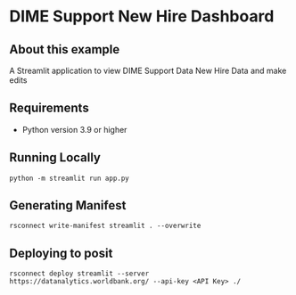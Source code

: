 # DIME Support New Hire Dashboard

## About this example

A Streamlit application to view DIME Support Data New Hire Data and make edits

## Requirements

* Python version 3.9 or higher

## Running Locally

`python -m streamlit run app.py`

## Generating Manifest

`rsconnect write-manifest streamlit . --overwrite`

## Deploying to posit

`rsconnect deploy streamlit --server https://datanalytics.worldbank.org/ --api-key <API Key> ./`